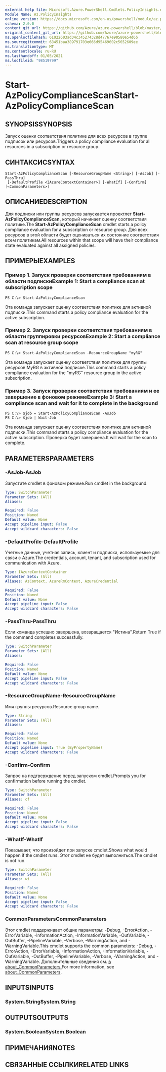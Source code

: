 ```yaml
---
external help file: Microsoft.Azure.PowerShell.Cmdlets.PolicyInsights.dll-Help.xml
Module Name: Az.PolicyInsights
online version: https://docs.microsoft.com/en-us/powershell/module/az.policyinsights/start-azpolicycompliancescan
schema: 2.0.0
content_git_url: https://github.com/Azure/azure-powershell/blob/master/src/PolicyInsights/PolicyInsights/help/Start-AzPolicyComplianceScan.md
original_content_git_url: https://github.com/Azure/azure-powershell/blob/master/src/PolicyInsights/PolicyInsights/help/Start-AzPolicyComplianceScan.md
ms.openlocfilehash: 61022603ad34c345274328d47767e90580e54d6b
ms.sourcegitcommit: 68451baa389791703e666d95469602c5652609ee
ms.translationtype: MT
ms.contentlocale: ru-RU
ms.lasthandoff: 01/05/2021
ms.locfileid: "98519799"
---
```

# <span data-ttu-id="ffc42-101">Start-AzPolicyComplianceScan</span><span class="sxs-lookup"><span data-stu-id="ffc42-101">Start-AzPolicyComplianceScan</span></span>

## <span data-ttu-id="ffc42-102">SYNOPSIS</span><span class="sxs-lookup"><span data-stu-id="ffc42-102">SYNOPSIS</span></span>
<span data-ttu-id="ffc42-103">Запуск оценки соответствия политике для всех ресурсов в группе подписок или ресурсов.</span><span class="sxs-lookup"><span data-stu-id="ffc42-103">Triggers a policy compliance evaluation for all resources in a subscription or resource group.</span></span>

## <span data-ttu-id="ffc42-104">СИНТАКСИС</span><span class="sxs-lookup"><span data-stu-id="ffc42-104">SYNTAX</span></span>

```
Start-AzPolicyComplianceScan [-ResourceGroupName <String>] [-AsJob] [-PassThru]
 [-DefaultProfile <IAzureContextContainer>] [-WhatIf] [-Confirm] [<CommonParameters>]
```

## <span data-ttu-id="ffc42-105">ОПИСАНИЕ</span><span class="sxs-lookup"><span data-stu-id="ffc42-105">DESCRIPTION</span></span>
<span data-ttu-id="ffc42-106">Для подписки или группы ресурсов запускается проектлет **Start-AzPolicyComplianceScan,** который начинает оценку соответствия политике.</span><span class="sxs-lookup"><span data-stu-id="ffc42-106">The **Start-AzPolicyComplianceScan** cmdlet starts a policy compliance evaluation for a subscription or resource group.</span></span> <span data-ttu-id="ffc42-107">Для всех ресурсов в этой области будет оцениваться их состояние соответствия всем политикам.</span><span class="sxs-lookup"><span data-stu-id="ffc42-107">All resources within that scope will have their compliance state evaluated against all assigned policies.</span></span>

## <span data-ttu-id="ffc42-108">ПРИМЕРЫ</span><span class="sxs-lookup"><span data-stu-id="ffc42-108">EXAMPLES</span></span>

### <span data-ttu-id="ffc42-109">Пример 1. Запуск проверки соответствия требованиям в области подписки</span><span class="sxs-lookup"><span data-stu-id="ffc42-109">Example 1: Start a compliance scan at subscription scope</span></span>
```
PS C:\> Start-AzPolicyComplianceScan
```

<span data-ttu-id="ffc42-110">Эта команда запускает оценку соответствия политике для активной подписки.</span><span class="sxs-lookup"><span data-stu-id="ffc42-110">This command starts a policy compliance evaluation for the active subscription.</span></span>

### <span data-ttu-id="ffc42-111">Пример 2. Запуск проверки соответствия требованиям в области группировки ресурсов</span><span class="sxs-lookup"><span data-stu-id="ffc42-111">Example 2: Start a compliance scan at resource group scope</span></span>
```
PS C:\> Start-AzPolicyComplianceScan -ResourceGroupName "myRG"
```

<span data-ttu-id="ffc42-112">Эта команда запускает оценку соответствия политике для группы ресурсов MyRG в активной подписке.</span><span class="sxs-lookup"><span data-stu-id="ffc42-112">This command starts a policy compliance evaluation for the "myRG" resource group in the active subscription.</span></span>

### <span data-ttu-id="ffc42-113">Пример 3. Запуск проверки соответствия требованиям и ее завершение в фоновом режиме</span><span class="sxs-lookup"><span data-stu-id="ffc42-113">Example 3: Start a compliance scan and wait for it to complete in the background</span></span>
```
PS C:\> $job = Start-AzPolicyComplianceScan -AsJob
PS C:\> $job | Wait-Job
```

<span data-ttu-id="ffc42-114">Эта команда запускает оценку соответствия политике для активной подписки.</span><span class="sxs-lookup"><span data-stu-id="ffc42-114">This command starts a policy compliance evaluation for the active subscription.</span></span> <span data-ttu-id="ffc42-115">Проверка будет завершена.</span><span class="sxs-lookup"><span data-stu-id="ffc42-115">It will wait for the scan to complete.</span></span>

## <span data-ttu-id="ffc42-116">PARAMETERS</span><span class="sxs-lookup"><span data-stu-id="ffc42-116">PARAMETERS</span></span>

### <span data-ttu-id="ffc42-117">-AsJob</span><span class="sxs-lookup"><span data-stu-id="ffc42-117">-AsJob</span></span>
<span data-ttu-id="ffc42-118">Запустите cmdlet в фоновом режиме.</span><span class="sxs-lookup"><span data-stu-id="ffc42-118">Run cmdlet in the background.</span></span>

```yaml
Type: SwitchParameter
Parameter Sets: (All)
Aliases:

Required: False
Position: Named
Default value: None
Accept pipeline input: False
Accept wildcard characters: False
```

### <span data-ttu-id="ffc42-119">-DefaultProfile</span><span class="sxs-lookup"><span data-stu-id="ffc42-119">-DefaultProfile</span></span>
<span data-ttu-id="ffc42-120">Учетные данные, учетная запись, клиент и подписка, используемые для связи с Azure.</span><span class="sxs-lookup"><span data-stu-id="ffc42-120">The credentials, account, tenant, and subscription used for communication with Azure.</span></span>

```yaml
Type: IAzureContextContainer
Parameter Sets: (All)
Aliases: AzContext, AzureRmContext, AzureCredential

Required: False
Position: Named
Default value: None
Accept pipeline input: False
Accept wildcard characters: False
```

### <span data-ttu-id="ffc42-121">-PassThru</span><span class="sxs-lookup"><span data-stu-id="ffc42-121">-PassThru</span></span>
<span data-ttu-id="ffc42-122">Если команда успешно завершена, возвращается "Истина".</span><span class="sxs-lookup"><span data-stu-id="ffc42-122">Return True if the command completes successfully.</span></span>

```yaml
Type: SwitchParameter
Parameter Sets: (All)
Aliases:

Required: False
Position: Named
Default value: None
Accept pipeline input: False
Accept wildcard characters: False
```

### <span data-ttu-id="ffc42-123">-ResourceGroupName</span><span class="sxs-lookup"><span data-stu-id="ffc42-123">-ResourceGroupName</span></span>
<span data-ttu-id="ffc42-124">Имя группы ресурсов.</span><span class="sxs-lookup"><span data-stu-id="ffc42-124">Resource group name.</span></span>

```yaml
Type: String
Parameter Sets: (All)
Aliases:

Required: False
Position: Named
Default value: None
Accept pipeline input: True (ByPropertyName)
Accept wildcard characters: False
```

### <span data-ttu-id="ffc42-125">-Confirm</span><span class="sxs-lookup"><span data-stu-id="ffc42-125">-Confirm</span></span>
<span data-ttu-id="ffc42-126">Запрос на подтверждение перед запуском cmdlet.</span><span class="sxs-lookup"><span data-stu-id="ffc42-126">Prompts you for confirmation before running the cmdlet.</span></span>

```yaml
Type: SwitchParameter
Parameter Sets: (All)
Aliases: cf

Required: False
Position: Named
Default value: None
Accept pipeline input: False
Accept wildcard characters: False
```

### <span data-ttu-id="ffc42-127">-WhatIf</span><span class="sxs-lookup"><span data-stu-id="ffc42-127">-WhatIf</span></span>
<span data-ttu-id="ffc42-128">Показывает, что произойдет при запуске cmdlet.</span><span class="sxs-lookup"><span data-stu-id="ffc42-128">Shows what would happen if the cmdlet runs.</span></span>
<span data-ttu-id="ffc42-129">Этот cmdlet не будет выполниться.</span><span class="sxs-lookup"><span data-stu-id="ffc42-129">The cmdlet is not run.</span></span>

```yaml
Type: SwitchParameter
Parameter Sets: (All)
Aliases: wi

Required: False
Position: Named
Default value: None
Accept pipeline input: False
Accept wildcard characters: False
```

### <span data-ttu-id="ffc42-130">CommonParameters</span><span class="sxs-lookup"><span data-stu-id="ffc42-130">CommonParameters</span></span>
<span data-ttu-id="ffc42-131">Этот cmdlet поддерживает общие параметры: -Debug, -ErrorAction, -ErrorVariable, -InformationAction, -InformationVariable, -OutVariable, -OutBuffer, -PipelineVariable, -Verbose, -WarningAction, and -WarningVariable.</span><span class="sxs-lookup"><span data-stu-id="ffc42-131">This cmdlet supports the common parameters: -Debug, -ErrorAction, -ErrorVariable, -InformationAction, -InformationVariable, -OutVariable, -OutBuffer, -PipelineVariable, -Verbose, -WarningAction, and -WarningVariable.</span></span> <span data-ttu-id="ffc42-132">Дополнительные сведения см. [в about_CommonParameters.](http://go.microsoft.com/fwlink/?LinkID=113216)</span><span class="sxs-lookup"><span data-stu-id="ffc42-132">For more information, see [about_CommonParameters](http://go.microsoft.com/fwlink/?LinkID=113216).</span></span>

## <span data-ttu-id="ffc42-133">INPUTS</span><span class="sxs-lookup"><span data-stu-id="ffc42-133">INPUTS</span></span>

### <span data-ttu-id="ffc42-134">System.String</span><span class="sxs-lookup"><span data-stu-id="ffc42-134">System.String</span></span>

## <span data-ttu-id="ffc42-135">OUTPUTS</span><span class="sxs-lookup"><span data-stu-id="ffc42-135">OUTPUTS</span></span>

### <span data-ttu-id="ffc42-136">System.Boolean</span><span class="sxs-lookup"><span data-stu-id="ffc42-136">System.Boolean</span></span>

## <span data-ttu-id="ffc42-137">ПРИМЕЧАНИЯ</span><span class="sxs-lookup"><span data-stu-id="ffc42-137">NOTES</span></span>

## <span data-ttu-id="ffc42-138">СВЯЗАННЫЕ ССЫЛКИ</span><span class="sxs-lookup"><span data-stu-id="ffc42-138">RELATED LINKS</span></span>
